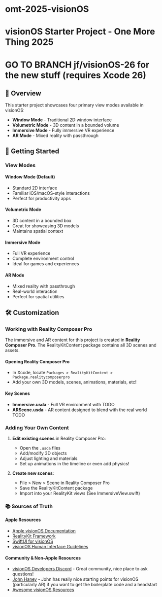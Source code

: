 # omt-2025-visionOS

# visionOS Starter Project - One More Thing 2025

# GO TO BRANCH jf/visionOS-26 for the new stuff (requires Xcode 26)

## 🎯 Overview

This starter project showcases four primary view modes available in visionOS:
- **Window Mode** - Traditional 2D window interface
- **Volumetric Mode** - 3D content in a bounded volume
- **Immersive Mode** - Fully immersive VR experience
- **AR Mode** - Mixed reality with passthrough

## 🚀 Getting Started

### View Modes

#### Window Mode (Default)
- Standard 2D interface
- Familiar iOS/macOS-style interactions
- Perfect for productivity apps

#### Volumetric Mode
- 3D content in a bounded box
- Great for showcasing 3D models
- Maintains spatial context

#### Immersive Mode
- Full VR experience
- Complete environment control
- Ideal for games and experiences

#### AR Mode
- Mixed reality with passthrough
- Real-world interaction
- Perfect for spatial utilities

## 🛠️ Customization

### Working with Reality Composer Pro

The immersive and AR content for this project is created in **Reality Composer Pro**. The RealityKitContent package contains all 3D scenes and assets.

#### Opening Reality Composer Pro
- In Xcode, locate `Packages > RealityKitContent > Package.realitycomposerpro`
- Add your own 3D models, scenes, animations, materials, etc!


#### Key Scenes
- **Immersive.usda** - Full VR environment with TODO
- **ARScene.usda** - AR content designed to blend with the real world TODO

### Adding Your Own Content

1. **Edit existing scenes** in Reality Composer Pro:
   - Open the `.usda` files
   - Add/modify 3D objects
   - Adjust lighting and materials
   - Set up animations in the timeline or even add physics!

2. **Create new scenes**:
   - File > New > Scene in Reality Composer Pro
   - Save the RealityKitContent package
   - Import into your RealityKit views (See ImmersiveView.swift)

### 📚 Sources of Truth

#### Apple Resources
- [Apple visionOS Documentation](https://developer.apple.com/visionos/)
- [RealityKit Framework](https://developer.apple.com/documentation/realitykit/)
- [SwiftUI for visionOS](https://developer.apple.com/documentation/swiftui/)
- [visionOS Human Interface Guidelines](https://developer.apple.com/design/human-interface-guidelines/designing-for-visionos)

#### Community & Non-Apple Resources
- [visionOS Developers Discord](https://discord.gg/visionosdev) - Great community, nice place to ask questions!
- [John Haney](https://github.com/johnhaney) - John has really nice starting points for visionOS (particularly AR) if you want to get the boilerplate code and a headstart
- [Awesome visionOS Resources](https://github.com/timmitra/visionosresources)


